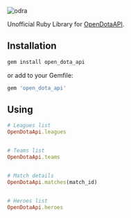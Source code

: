 ![odra](https://user-images.githubusercontent.com/2478436/28491007-95355790-6ef0-11e7-95b9-a08f585db9e8.png)



Unofficial Ruby Library for [OpenDotaAPI](https://docs.opendota.com/).


## Installation
```ruby
gem install open_dota_api
```

or add to your Gemfile:
```ruby
gem 'open_dota_api'
```


## Using

```ruby
# Leagues list
OpenDotaApi.leagues


# Teams list
OpenDotaApi.teams


# Match details
OpenDotaApi.matches(match_id)


# Heroes list
OpenDotaApi.heroes

```
